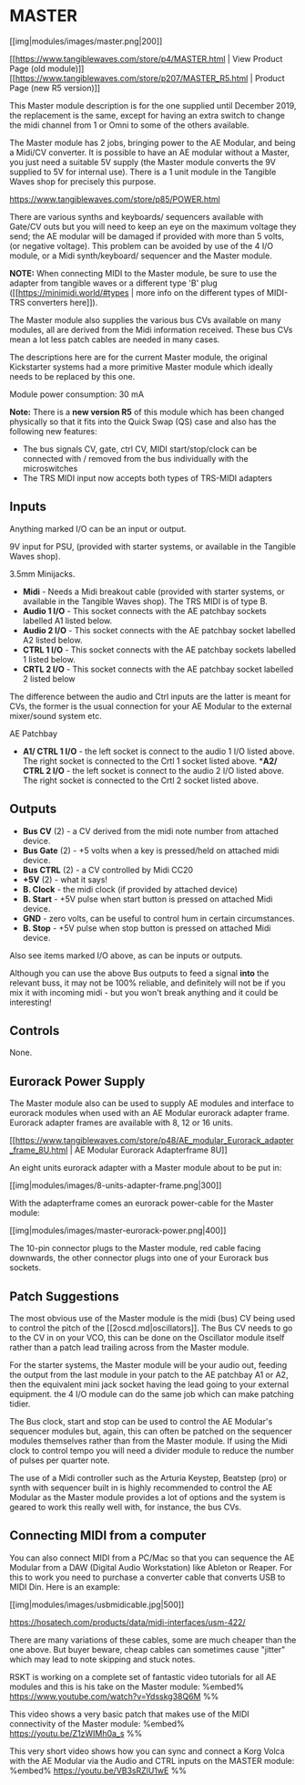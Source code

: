 # MASTER
[[img|modules/images/master.png|200]]

[[https://www.tangiblewaves.com/store/p4/MASTER.html | View Product Page (old module)]]
[[https://www.tangiblewaves.com/store/p207/MASTER_R5.html | Product Page (new R5 version)]]

This Master module description is for the one supplied until December 2019, the replacement is the same, except for having an extra switch to change the midi channel from 1 or Omni to  some of the others available. 

The Master module has 2 jobs, bringing power to the AE Modular, and being a Midi/CV converter.  It is possible to have an AE modular without a Master, you just need a suitable 5V supply (the Master module converts the 9V supplied to 5V for internal use). There is a 1 unit module in the Tangible Waves shop for precisely this purpose.

https://www.tangiblewaves.com/store/p85/POWER.html

There are various synths and keyboards/ sequencers available with Gate/CV outs but you will need to keep an eye on the maximum voltage they send; the AE modular will be damaged if provided with more than 5 volts, (or negative voltage). This problem can be avoided by use of the 4 I/O module, or a Midi synth/keyboard/ sequencer and the Master module.

**NOTE:** When connecting MIDI to the Master module, be sure to use the adapter from tangible waves or a different type 'B' plug ([[https://minimidi.world/#types | more info on the different types of MIDI-TRS converters here]]).

The Master module also supplies the various bus CVs available on many modules, all are derived from the Midi information received. These bus CVs mean a lot less patch cables are needed in many cases.

The descriptions here are for the current Master module, the original Kickstarter systems had a more primitive Master module which ideally needs to be replaced by this one.

Module power consumption: 30 mA

**Note:** There is a **new version R5** of this module which has been changed physically so that it fits into the Quick Swap (QS) case and also has the following new features:
* The bus signals CV, gate, ctrl CV, MIDI start/stop/clock can be connected with / removed from the bus individually with the microswitches
* The TRS MIDI input now accepts both types of TRS-MIDI adapters

## Inputs

Anything marked I/O can be an input or output.

9V input for PSU, (provided with starter systems, or available in the Tangible Waves shop). 

3.5mm Minijacks.

* **Midi** - Needs a Midi breakout cable  (provided with starter systems, or available in the Tangible Waves shop). The TRS MIDI is of type B.
* **Audio 1 I/O** - This socket connects with the AE patchbay sockets labelled A1 listed below. 
* **Audio 2 I/O** - This socket connects with the AE patchbay socket labelled A2 listed below.
* **CTRL 1 I/O** - This socket connects with the AE patchbay sockets labelled 1 listed below.
* **CRTL 2 I/O** - This socket connects with the AE patchbay socket labelled 2 listed below

The difference between the audio and Ctrl inputs are the latter is meant for CVs, the former is the usual connection for your AE Modular to the external mixer/sound system etc.

AE Patchbay

* **A1/ CTRL 1 I/O** - the left socket is connect to the audio 1 I/O listed above. The right socket is connected to the Crtl 1 socket listed above.
***A2/ CTRL 2 I/O** - the left socket is connect to the audio 2 I/O listed above. The right socket is connected to the Crtl 2 socket listed above.

## Outputs

* **Bus CV** (2) - a CV derived from the midi note number from attached device.
* **Bus Gate** (2)  - +5 volts when a key is pressed/held on attached midi device.
* **Bus CTRL** (2) - a CV controlled by Midi CC20
* **+5V** (2) - what it says!
* **B. Clock** - the midi clock (if provided by attached device)
* **B. Start** - +5V pulse when start button is pressed on attached Midi device.
* **GND** - zero volts, can be useful to control hum in certain circumstances.
* **B. Stop** - +5V pulse when stop button is pressed on attached Midi device.

Also see items marked I/O above, as can be inputs or outputs.

Although you can use the above Bus outputs to feed a signal **into** the relevant buss, it may not be 100% reliable, and definitely will not be if you mix it with incoming midi - but you won't break anything and it could be interesting!

## Controls

None.

## Eurorack Power Supply

The Master module also can be used to supply AE modules and interface to eurorack modules when used with an AE Modular eurorack adapter frame. Eurorack adapter frames are available with 8, 12 or 16 units.

[[https://www.tangiblewaves.com/store/p48/AE_modular_Eurorack_adapter_frame_8U.html | AE Modular Eurorack Adapterframe 8U]]

An eight units eurorack adapter with a Master module about to be put in:

[[img|modules/images/8-units-adapter-frame.png|300]]

With the adapterframe comes an eurorack power-cable for the Master module:

[[img|modules/images/master-eurorack-power.png|400]]

The 10-pin connector plugs to the Master module, red cable facing downwards,
the other connector plugs into one of your Eurorack bus sockets.

## Patch Suggestions

The most obvious use of the Master module is the midi (bus) CV being used to control the pitch of the [[2oscd.md|oscillators]].  The Bus CV needs to go to the CV in on your VCO, this can be done on the Oscillator module itself rather than a patch lead trailing across from the Master module.

For the starter systems, the Master module will be your audio out, feeding the output from the  last module in your patch to the AE patchbay A1 or A2, then the equivalent mini jack socket having the lead going to your external equipment. the 4 I/O module can do the same job which can make patching tidier.

The Bus clock, start and stop can be used to control the AE Modular's sequencer modules but, again, this can often be patched on the sequencer modules themselves rather than from the Master module.   If using the Midi clock to control tempo you will need a divider module to reduce the number of pulses per quarter note.

The use of a Midi controller such as the Arturia Keystep, Beatstep (pro) or synth with sequencer built in is highly recommended to control the AE Modular as the Master module provides a lot of options and the system is geared to work this really well with, for instance, the bus CVs.

## Connecting MIDI from a computer

You can also connect MIDI from a PC/Mac so that you can sequence the AE Modular from a DAW (Digital Audio Workstation) like Ableton or Reaper. For this to work you need to purchase a converter cable that converts USB to MIDI Din. Here is an example:

[[img|modules/images/usbmidicable.jpg|500]]

https://hosatech.com/products/data/midi-interfaces/usm-422/

There are many variations of these cables, some are much cheaper than the one above. But buyer beware, cheap cables can sometimes cause "jitter" which may lead to note skipping and stuck notes.

RSKT is working on a complete set of fantastic video tutorials for all AE modules and this is his take on the Master module:
%embed% https://www.youtube.com/watch?v=Ydsskg38Q6M %%

This video shows a very basic patch that makes use of the MIDI connectivity of the Master module:
%embed% https://youtu.be/Z1zWIMh0a_s %%

This very short video shows how you can sync and connect a Korg Volca with the AE Modular via the Audio and CTRL inputs on the MASTER module:
%embed% https://youtu.be/VB3sRZlU1wE %%
